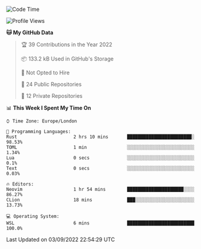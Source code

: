 <!--START_SECTION:waka-->
![Code Time](http://img.shields.io/badge/Code%20Time-224%20hrs%2053%20mins-blue)

![Profile Views](http://img.shields.io/badge/Profile%20Views-0-blue)

**🐱 My GitHub Data** 

> 🏆 39 Contributions in the Year 2022
 > 
> 📦 133.2 kB Used in GitHub's Storage 
 > 
> 🚫 Not Opted to Hire
 > 
> 📜 24 Public Repositories 
 > 
> 🔑 12 Private Repositories  
 > 
📊 **This Week I Spent My Time On** 

```text
⌚︎ Time Zone: Europe/London

💬 Programming Languages: 
Rust                     2 hrs 10 mins       ████████████████████████░   98.53% 
TOML                     1 min               ░░░░░░░░░░░░░░░░░░░░░░░░░   1.34% 
Lua                      0 secs              ░░░░░░░░░░░░░░░░░░░░░░░░░   0.1% 
Text                     0 secs              ░░░░░░░░░░░░░░░░░░░░░░░░░   0.03%

🔥 Editors: 
Neovim                   1 hr 54 mins        █████████████████████░░░░   86.27% 
CLion                    18 mins             ███░░░░░░░░░░░░░░░░░░░░░░   13.73%

💻 Operating System: 
WSL                      6 mins              █████████████████████████   100.0%

```


 Last Updated on 03/09/2022 22:54:29 UTC
<!--END_SECTION:waka-->